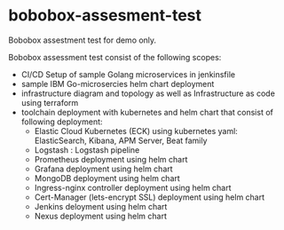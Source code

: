 # bobobox-assesment-test
Bobobox assestment test for demo only.

Bobobox assessment test consist of the following scopes:
- CI/CD Setup of sample Golang microservices in jenkinsfile
- sample IBM Go-microsercies helm chart deployment
- infrastructure diagram and topology as well as Infrastructure as code using terraform
- toolchain deployment with kubernetes and helm chart that consist of following deployment:
  - Elastic Cloud Kubernetes (ECK) using kubernetes yaml: ElasticSearch, Kibana, APM Server, Beat family
  - Logstash : Logstash pipeline
  - Prometheus deployment using helm chart
  - Grafana deployment using helm chart
  - MongoDB deployment using helm chart
  - Ingress-nginx controller deployment using helm chart
  - Cert-Manager (lets-encrypt SSL) deployment using helm chart
  - Jenkins deloyment using helm chart
  - Nexus deployment using helm chart
 

